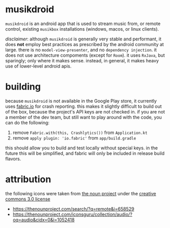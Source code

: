 # musikdroid

`musikdroid` is an android app that is used to stream music from, or remote control, existing `musikbox` installations (windows, macos, or linux clients). 

*disclaimer*: although `musikdroid` is generally very stable and performant, it does **not** employ best practices as prescribed by the android community at large. there is no `model-view-presenter`, and no `dependency injection`. it does not use architecture compoments (except for `Room`). it uses `RxJava`, but sparingly; only where it makes sense. instead, in general, it makes heavy use of lower-level android apis.

# building

because `musikdroid` is not available in the Google Play store, it currently uses [fabric.io](https://fabric.io) for crash reporting. this makes it slightly difficult to build out of the box, because the project's API keys are not checked in. if you are not a member of the dev team, but still want to play around with the code, you can do the following:

1. remove `Fabric.with(this, Crashlytics())` from `Application.kt`
2. remove `apply plugin: 'io.fabric'` from `app/build.gradle`

this should allow you to build and test locally without special keys. in the future this will be simplified, and fabric will only be included in release build flavors.

# attribution

the following icons were taken from [the noun project](https://thenounproject.com) under the [creative commons 3.0 license](https://creativecommons.org/licenses/by/3.0/)
- https://thenounproject.com/search/?q=remote&i=658529
- https://thenounproject.com/iconsguru/collection/audio/?oq=audio&cidx=0&i=1052418
